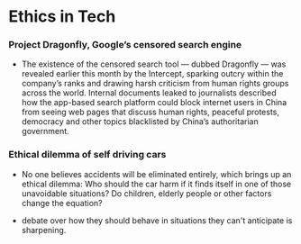 #  Ethics in Tech
### Project Dragonfly, Google’s censored search engine

* The existence of the censored search tool — dubbed Dragonfly — was revealed earlier this month by the Intercept, sparking outcry within the company’s ranks and drawing harsh criticism from human rights groups across the world. Internal documents leaked to journalists described how the app-based search platform could block internet users in China from seeing web pages that discuss human rights, peaceful protests, democracy and other topics blacklisted by China’s authoritarian government.


### Ethical dilemma of self driving cars
* No one believes accidents will be eliminated entirely, which brings up an ethical dilemma: Who should the car harm if it finds itself in one of those unavoidable situations? Do children, elderly people or other factors change the equation?

*  debate over how they should behave in situations they can't anticipate is sharpening.

